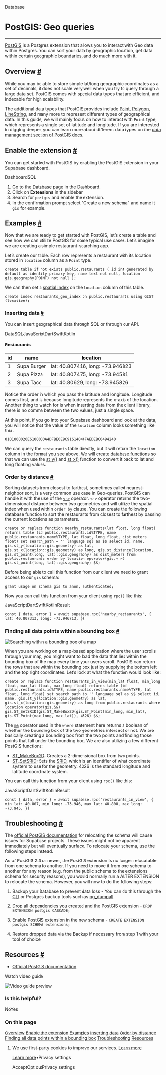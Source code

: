 Database

# PostGIS: Geo queries

* * *

[PostGIS](https://postgis.net/) is a Postgres extension that allows you to interact with Geo data within Postgres. You can sort your data by geographic location, get data within certain geographic boundaries, and do much more with it.

## Overview [\#](https://supabase.com/docs/guides/database/extensions/postgis\#overview)

While you may be able to store simple lat/long geographic coordinates as a set of decimals, it does not scale very well when you try to query through a large data set. PostGIS comes with special data types that are efficient, and indexable for high scalability.

The additional data types that PostGIS provides include [Point](https://postgis.net/docs/using_postgis_dbmanagement.html#Point), [Polygon](https://postgis.net/docs/using_postgis_dbmanagement.html#Polygon), [LineString](https://postgis.net/docs/using_postgis_dbmanagement.html#LineString), and many more to represent different types of geographical data. In this guide, we will mainly focus on how to interact with `Point` type, which represents a single set of latitude and longitude. If you are interested in digging deeper, you can learn more about different data types on the [data management section of PostGIS docs](https://postgis.net/docs/using_postgis_dbmanagement.html).

## Enable the extension [\#](https://supabase.com/docs/guides/database/extensions/postgis\#enable-the-extension)

You can get started with PostGIS by enabling the PostGIS extension in your Supabase dashboard.

DashboardSQL

1. Go to the [Database](https://supabase.com/dashboard/project/_/database/tables) page in the Dashboard.
2. Click on **Extensions** in the sidebar.
3. Search for `postgis` and enable the extension.
4. In the confirmation prompt select "Create a new schema" and name it `gis` for example.

## Examples [\#](https://supabase.com/docs/guides/database/extensions/postgis\#examples)

Now that we are ready to get started with PostGIS, let’s create a table and see how we can utilize PostGIS for some typical use cases. Let’s imagine we are creating a simple restaurant-searching app.

Let’s create our table. Each row represents a restaurant with its location stored in `location` column as a `Point` type.

`
create table if not exists public.restaurants (
	id int generated by default as identity primary key,
	name text not null,
	location gis.geography(POINT) not null
);
`

We can then set a [spatial index](https://postgis.net/docs/using_postgis_dbmanagement.html#build-indexes) on the `location` column of this table.

`
create index restaurants_geo_index
on public.restaurants
using GIST (location);
`

### Inserting data [\#](https://supabase.com/docs/guides/database/extensions/postgis\#inserting-data)

You can insert geographical data through SQL or through our API.

DataSQLJavaScriptDartSwiftKotlin

#### Restaurants

| id | name | location |
| --- | --- | --- |
| 1 | Supa Burger | lat: 40.807416, long: -73.946823 |
| 2 | Supa Pizza | lat: 40.807475, long: -73.94581 |
| 3 | Supa Taco | lat: 40.80629, long: -73.945826 |

Notice the order in which you pass the latitude and longitude. Longitude comes first, and is because longitude represents the x-axis of the location. Another thing to watch for is when inserting data from the client library, there is no comma between the two values, just a single space.

At this point, if you go into your Supabase dashboard and look at the data, you will notice that the value of the `location` column looks something like this.

`
0101000020E6100000A4DFBE0E9C91614044FAEDEBC0494240
`

We can query the `restaurants` table directly, but it will return the `location` column in the format you see above.
We will create [database functions](https://supabase.com/docs/guides/database/functions) so that we can use the [st\_y()](https://postgis.net/docs/ST_Y.html) and [st\_x()](https://postgis.net/docs/ST_X.html) function to convert it back to lat and long floating values.

### Order by distance [\#](https://supabase.com/docs/guides/database/extensions/postgis\#order-by-distance)

Sorting datasets from closest to farthest, sometimes called nearest-neighbor sort, is a very common use case in Geo-queries. PostGIS can handle it with the use of the [`<->`](https://postgis.net/docs/geometry_distance_knn.html) operator. `<->` operator returns the two-dimensional distance between two geometries and will utilize the spatial index when used within `order by` clause. You can create the following database function to sort the restaurants from closest to farthest by passing the current locations as parameters.

`
create or replace function nearby_restaurants(lat float, long float)
returns table (id public.restaurants.id%TYPE, name public.restaurants.name%TYPE, lat float, long float, dist_meters float)
set search_path = ''
language sql
as $$
select id, name, gis.st_y(location::gis.geometry) as lat, gis.st_x(location::gis.geometry) as long, gis.st_distance(location, gis.st_point(long, lat)::gis.geography) as dist_meters
from public.restaurants
order by location operator(gis.<->) gis.st_point(long, lat)::gis.geography;
$$;
`

Before being able to call this function from our client we need to grant access to our `gis` schema:

`
grant usage on schema gis to anon, authenticated;
`

Now you can call this function from your client using `rpc()` like this:

JavaScriptDartSwiftKotlinResult

`
const { data, error } = await supabase.rpc('nearby_restaurants', {
lat: 40.807313,
long: -73.946713,
})
`

### Finding all data points within a bounding box [\#](https://supabase.com/docs/guides/database/extensions/postgis\#finding-all-data-points-within-a-bounding-box)

![Searching within a bounding box of a map](https://supabase.com/docs/img/guides/database/extensions/postgis/map.png)

When you are working on a map-based application where the user scrolls through your map, you might want to load the data that lies within the bounding box of the map every time your users scroll. PostGIS can return the rows that are within the bounding box just by supplying the bottom left and the top right coordinates. Let’s look at what the function would look like:

`
create or replace function restaurants_in_view(min_lat float, min_long float, max_lat float, max_long float)
returns table (id public.restaurants.id%TYPE, name public.restaurants.name%TYPE, lat float, long float)
set search_path to ''
language sql
as $$
	select id, name, gis.st_y(location::gis.geometry) as lat, gis.st_x(location::gis.geometry) as long
	from public.restaurants
	where location operator(gis.&&) gis.ST_SetSRID(gis.ST_MakeBox2D(gis.ST_Point(min_long, min_lat), gis.ST_Point(max_long, max_lat)), 4326)
$$;
`

The [`&&`](https://postgis.net/docs/geometry_overlaps.html) operator used in the `where` statement here returns a boolean of whether the bounding box of the two geometries intersect or not. We are basically creating a bounding box from the two points and finding those points that fall under the bounding box. We are also utilizing a few different PostGIS functions:

- [ST\_MakeBox2D](https://postgis.net/docs/ST_MakeBox2D.html): Creates a 2-dimensional box from two points.
- [ST\_SetSRID](https://postgis.net/docs/ST_SetSRID.html): Sets the [SRID](https://postgis.net/docs/manual-dev/using_postgis_dbmanagement.html#spatial_ref_sys), which is an identifier of what coordinate system to use for the geometry. 4326 is the standard longitude and latitude coordinate system.

You can call this function from your client using `rpc()` like this:

JavaScriptDartSwiftKotlinResult

`
const { data, error } = await supabase.rpc('restaurants_in_view', {
min_lat: 40.807,
min_long: -73.946,
max_lat: 40.808,
max_long: -73.945,
})
`

## Troubleshooting [\#](https://supabase.com/docs/guides/database/extensions/postgis\#troubleshooting)

The [official PostGIS documentation](https://postgis.net/documentation/tips/tip-move-postgis-schema/) for relocating the schema will cause issues for Supabase projects. These issues might not be apparent immediately but will eventually surface. To relocate your schema, use the following steps instead.

As of PostGIS 2.3 or newer, the PostGIS extension is no longer relocatable from one schema to another. If you need to move it from one schema to another for any reason (e.g. from the public schema to the extensions schema for security reasons), you would normally run a ALTER EXTENSION to relocate the schema. However, you will now to do the following steps:

1. Backup your Database to prevent data loss - You can do this through the [CLI](https://supabase.com/docs/reference/cli/supabase-db-dump) or Postgres backup tools such as [pg\_dumpall](https://www.postgresql.org/docs/current/backup-dump.html#BACKUP-DUMP-ALL)

2. Drop all dependencies you created and the PostGIS extension - `DROP EXTENSION postgis CASCADE;`

3. Enable PostGIS extension in the new schema - `CREATE EXTENSION postgis SCHEMA extensions;`

4. Restore dropped data via the Backup if necessary from step 1 with your tool of choice.


## Resources [\#](https://supabase.com/docs/guides/database/extensions/postgis\#resources)

- [Official PostGIS documentation](https://postgis.net/documentation/)

Watch video guide

![Video guide preview](https://supabase.com/docs/_next/image?url=https%3A%2F%2Fimg.youtube.com%2Fvi%2FagFsGDJxjwA%2F0.jpg&w=3840&q=75&dpl=dpl_9xAnUGkSbk4dufV62sNRezafXykJ)

### Is this helpful?

NoYes

### On this page

[Overview](https://supabase.com/docs/guides/database/extensions/postgis#overview) [Enable the extension](https://supabase.com/docs/guides/database/extensions/postgis#enable-the-extension) [Examples](https://supabase.com/docs/guides/database/extensions/postgis#examples) [Inserting data](https://supabase.com/docs/guides/database/extensions/postgis#inserting-data) [Order by distance](https://supabase.com/docs/guides/database/extensions/postgis#order-by-distance) [Finding all data points within a bounding box](https://supabase.com/docs/guides/database/extensions/postgis#finding-all-data-points-within-a-bounding-box) [Troubleshooting](https://supabase.com/docs/guides/database/extensions/postgis#troubleshooting) [Resources](https://supabase.com/docs/guides/database/extensions/postgis#resources)

1. We use first-party cookies to improve our services. [Learn more](https://supabase.com/privacy#8-cookies-and-similar-technologies-used-on-our-european-services)



   [Learn more](https://supabase.com/privacy#8-cookies-and-similar-technologies-used-on-our-european-services)•Privacy settings





   AcceptOpt outPrivacy settings